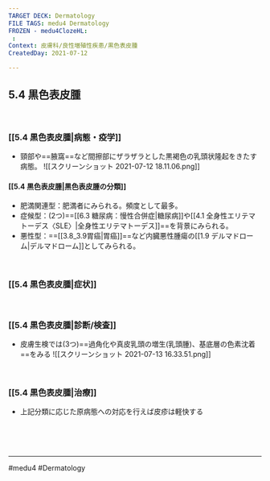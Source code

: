 ```yaml
---
TARGET DECK: Dermatology
FILE TAGS: medu4 Dermatology
FROZEN - medu4ClozeHL:
 : 
Context: 皮膚科/良性増殖性疾患/黒色表皮腫
CreatedDay: 2021-07-12

---
```


## 5.4 黒色表皮腫

<br>

### [[5.4 黒色表皮腫|病態・疫学]]
* 頸部や==腋窩==など間擦部にザラザラとした黒褐色の乳頭状隆起をきたす病態。
![[スクリーンショット 2021-07-12 18.11.06.png]]
<!--ID: 1626163350009-->


#### [[5.4 黒色表皮腫|黒色表皮腫の分類]]
* 肥満関連型：肥満者にみられる。頻度として最多。
* 症候型：(2つ)==[[6.3 糖尿病：慢性合併症\|糖尿病]]や[[4.1 全身性エリテマトーデス〈SLE〉|全身性エリテマトーデス]]==を背景にみられる。
* 悪性型：==[[3.8_3.9胃癌|胃癌]]==など内臓悪性腫瘍の[[1.9 デルマドローム|デルマドローム]]としてみられる。
<!--ID: 1626163350014-->


<br>

### [[5.4 黒色表皮腫|症状]]


<br>

### [[5.4 黒色表皮腫|診断/検査]]
* 皮膚生検では(3つ)==過角化や真皮乳頭の増生(乳頭腫)、基底層の色素沈着==をみる
![[スクリーンショット 2021-07-13 16.33.51.png]]
<!--ID: 1626163350020-->


<br>

### [[5.4 黒色表皮腫|治療]]
* 上記分類に応じた原病態への対応を行えば皮疹は軽快する

<br><br><br>

---
#medu4 #Dermatology  
